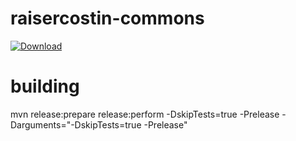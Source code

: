 # raisercostin-commons

[![Download](https://api.bintray.com/packages/raisercostin/maven/raisercostin-commons/images/download.svg)](https://bintray.com/raisercostin/maven/raisercostin-commons/_latestVersion)
<!--
[![Build Status](https://travis-ci.org/raisercostin/yanfs.svg?branch=master)](https://travis-ci.org/raisercostin/yanfs)
[![Codacy Badge](https://www.codacy.com/project/badge/fe1bb28a7735433d89a238ce6f6305c1)](https://www.codacy.com/app/raisercostin/yanfs)
-->


# building
mvn release:prepare release:perform -DskipTests=true -Prelease -Darguments="-DskipTests=true -Prelease"